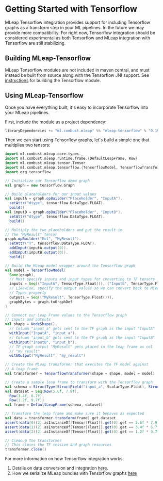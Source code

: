 # Getting Started with Tensorflow

MLeap Tensorflow integration provides support for including Tensorflow
graphs as a transform step in your ML pipelines. In the future we may
provide more compatibility. For right now, Tensorflow integration should
be considered experimental as both Tensorflow and MLeap integration with
Tensorflow are still stabilizing.

## Building MLeap-Tensorflow

MLeap Tensorflow modules are not included in maven central, and must
instead be built from source along with the Tensorflow JNI support. See
[instructions](building.md#build-tensorflow-mleap-module) for building
the Tensorflow module.

## Using MLeap-Tensorflow

Once you have everything built, it's easy to incorporate Tensorflow into
your MLeap pipelines.

First, include the module as a project dependency:

```sbt
libraryDependencies += "ml.combust.mleap" %% "mleap-tensorflow" % "0.19.0"
```

Then we can start using Tensorflow graphs, let's build a simple one that
multiplies two tensors:

```scala
import ml.combust.mleap.core.types._
import ml.combust.mleap.runtime.frame.{DefaultLeapFrame, Row}
import ml.combust.mleap.tensor.Tensor
import ml.combust.mleap.tensorflow.{TensorflowModel, TensorflowTransformer}
import org.tensorflow

// Initialize our Tensorflow demo graph
val graph = new tensorflow.Graph

// Build placeholders for our input values
val inputA = graph.opBuilder("Placeholder", "InputA").
  setAttr("dtype", tensorflow.DataType.FLOAT).
  build()
val inputB = graph.opBuilder("Placeholder", "InputB").
  setAttr("dtype", tensorflow.DataType.FLOAT).
  build()

// Multiply the two placeholders and put the result in
// The "MyResult" tensor
graph.opBuilder("Mul", "MyResult").
  setAttr("T", tensorflow.DataType.FLOAT).
  addInput(inputA.output(0)).
  addInput(inputB.output(0)).
  build()

// Build the MLeap model wrapper around the Tensorflow graph
val model = TensorflowModel(
  Some(graph),
  // Must specify inputs and input types for converting to TF tensors
  inputs = Seq(("InputA", TensorType.Float()), ("InputB", TensorType.Float())),
  // Likewise, specify the output values so we can convert back to MLeap
  // Types properly
  outputs = Seq(("MyResult", TensorType.Float())),
  graphBytes = graph.toGraphDef
)

// Connect our Leap Frame values to the Tensorflow graph
// Inputs and outputs
val shape = NodeShape().
  // Column "input_a" gets sent to the TF graph as the input "InputA"
  withInput("InputA", "input_a").
  // Column "input_b" gets sent to the TF graph as the input "InputB"
  withInput("InputB", "input_b").
  // TF graph output "MyResult" gets placed in the leap frame as col
  // "my_result"
  withOutput("MyResult", "my_result")

// Create the MLeap transformer that executes the TF model against
// A leap frame
val transformer = TensorflowTransformer(shape = shape, model = model)

// Create a sample leap frame to transform with the Tensorflow graph
val schema = StructType(StructField("input_a", ScalarType.Float), StructField("input_b", ScalarType.Float)).get
val dataset = Seq(Row(5.6f, 7.9f),
  Row(3.4f, 6.7f),
  Row(1.2f, 9.7f))
val frame = DefaultLeapFrame(schema, dataset)

// Transform the leap frame and make sure it behaves as expected
val data = transformer.transform(frame).get.dataset
assert(data(0)(2).asInstanceOf[Tensor[Float]].get(0).get == 5.6f * 7.9f)
assert(data(1)(2).asInstanceOf[Tensor[Float]].get(0).get == 3.4f * 6.7f)
assert(data(2)(2).asInstanceOf[Tensor[Float]].get(0).get == 1.2f * 9.7f)

// Cleanup the transformer
// This closes the TF session and graph resources
transformer.close()
```

For more information on how Tensorflow integration works:

1. Details on data conversion and integration [here](../tensorflow/mleap-integration.md).
2. How we serialize MLeap bundles with Tensorflow graphs [here](../tensorflow/bundle-serialization.md)
